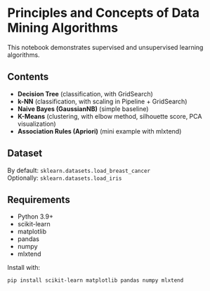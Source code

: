 # Principles and Concepts of Data Mining Algorithms

This notebook demonstrates supervised and unsupervised learning algorithms.

## Contents
- **Decision Tree** (classification, with GridSearch)
- **k-NN** (classification, with scaling in Pipeline + GridSearch)
- **Naive Bayes (GaussianNB)** (simple baseline)
- **K-Means** (clustering, with elbow method, silhouette score, PCA visualization)
- **Association Rules (Apriori)** (mini example with mlxtend)

## Dataset
By default: `sklearn.datasets.load_breast_cancer`  
Optionally: `sklearn.datasets.load_iris`

## Requirements
- Python 3.9+  
- scikit-learn  
- matplotlib  
- pandas  
- numpy  
- mlxtend

Install with:
```bash
pip install scikit-learn matplotlib pandas numpy mlxtend
